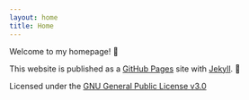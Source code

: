 ```yaml
---
layout: home
title: Home
---
```


Welcome to my homepage! :tada:

This website is published as a [GitHub Pages](https://pages.github.com/) site with [Jekyll](https://jekyllrb.com/). :page_with_curl:

Licensed under the [GNU General Public License v3.0](https://opensource.org/license/gpl-3-0/)
